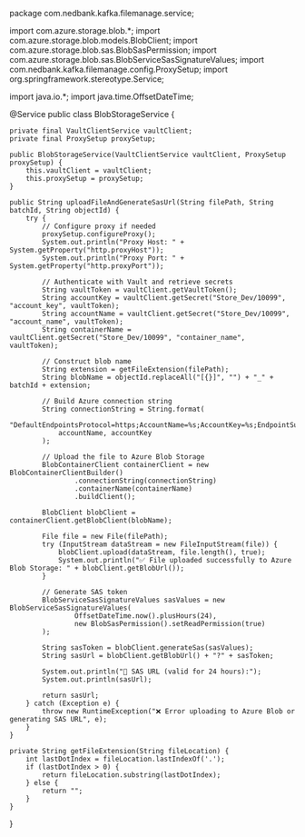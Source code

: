 package com.nedbank.kafka.filemanage.service;

import com.azure.storage.blob.*;
import com.azure.storage.blob.models.BlobClient;
import com.azure.storage.blob.sas.BlobSasPermission;
import com.azure.storage.blob.sas.BlobServiceSasSignatureValues;
import com.nedbank.kafka.filemanage.config.ProxySetup;
import org.springframework.stereotype.Service;

import java.io.*;
import java.time.OffsetDateTime;

@Service
public class BlobStorageService {

    private final VaultClientService vaultClient;
    private final ProxySetup proxySetup;

    public BlobStorageService(VaultClientService vaultClient, ProxySetup proxySetup) {
        this.vaultClient = vaultClient;
        this.proxySetup = proxySetup;
    }

    public String uploadFileAndGenerateSasUrl(String filePath, String batchId, String objectId) {
        try {
            // Configure proxy if needed
            proxySetup.configureProxy();
            System.out.println("Proxy Host: " + System.getProperty("http.proxyHost"));
            System.out.println("Proxy Port: " + System.getProperty("http.proxyPort"));

            // Authenticate with Vault and retrieve secrets
            String vaultToken = vaultClient.getVaultToken();
            String accountKey = vaultClient.getSecret("Store_Dev/10099", "account_key", vaultToken);
            String accountName = vaultClient.getSecret("Store_Dev/10099", "account_name", vaultToken);
            String containerName = vaultClient.getSecret("Store_Dev/10099", "container_name", vaultToken);

            // Construct blob name
            String extension = getFileExtension(filePath);
            String blobName = objectId.replaceAll("[{}]", "") + "_" + batchId + extension;

            // Build Azure connection string
            String connectionString = String.format(
                "DefaultEndpointsProtocol=https;AccountName=%s;AccountKey=%s;EndpointSuffix=core.windows.net",
                accountName, accountKey
            );

            // Upload the file to Azure Blob Storage
            BlobContainerClient containerClient = new BlobContainerClientBuilder()
                    .connectionString(connectionString)
                    .containerName(containerName)
                    .buildClient();

            BlobClient blobClient = containerClient.getBlobClient(blobName);

            File file = new File(filePath);
            try (InputStream dataStream = new FileInputStream(file)) {
                blobClient.upload(dataStream, file.length(), true);
                System.out.println("✅ File uploaded successfully to Azure Blob Storage: " + blobClient.getBlobUrl());
            }

            // Generate SAS token
            BlobServiceSasSignatureValues sasValues = new BlobServiceSasSignatureValues(
                    OffsetDateTime.now().plusHours(24),
                    new BlobSasPermission().setReadPermission(true)
            );

            String sasToken = blobClient.generateSas(sasValues);
            String sasUrl = blobClient.getBlobUrl() + "?" + sasToken;

            System.out.println("🔐 SAS URL (valid for 24 hours):");
            System.out.println(sasUrl);

            return sasUrl;
        } catch (Exception e) {
            throw new RuntimeException("❌ Error uploading to Azure Blob or generating SAS URL", e);
        }
    }

    private String getFileExtension(String fileLocation) {
        int lastDotIndex = fileLocation.lastIndexOf('.');
        if (lastDotIndex > 0) {
            return fileLocation.substring(lastDotIndex);
        } else {
            return "";
        }
    }
}
